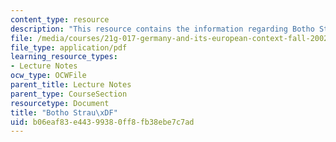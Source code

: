```yaml
---
content_type: resource
description: "This resource contains the information regarding Botho Strau\xDF."
file: /media/courses/21g-017-germany-and-its-european-context-fall-2002/b06eaf83e44399380ff8fb38ebe7c7ad_MIT21G_017F02_lec_9_1.pdf
file_type: application/pdf
learning_resource_types:
- Lecture Notes
ocw_type: OCWFile
parent_title: Lecture Notes
parent_type: CourseSection
resourcetype: Document
title: "Botho Strau\xDF"
uid: b06eaf83-e443-9938-0ff8-fb38ebe7c7ad
---
```

